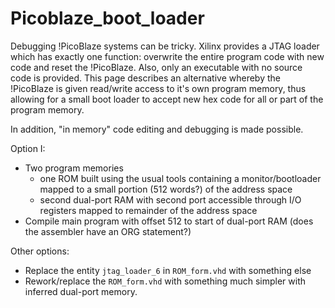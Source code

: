 # Picoblaze_boot_loader
Debugging !PicoBlaze systems can be tricky.  Xilinx provides a JTAG loader which has exactly one function:  overwrite the entire program code with new code and reset the !PicoBlaze.  Also, only an executable with no source code is provided.  This page describes an alternative whereby the !PicoBlaze is given read/write access to it's own program memory, thus allowing for a small boot loader to accept new hex code for all or part of the program memory.

In addition, "in memory" code editing and debugging is made possible.

Option I:

 * Two program memories
   * one ROM built using the usual tools containing a monitor/bootloader mapped to a small portion (512 words?) of the address space
   * second dual-port RAM with second port accessible through I/O registers mapped to remainder of the address space
 * Compile main program with offset 512 to start of dual-port RAM (does the assembler have an ORG statement?)

Other options:

 * Replace the entity `jtag_loader_6` in `ROM_form.vhd` with something else
 * Rework/replace the `ROM_form.vhd` with something much simpler with inferred dual-port memory.

